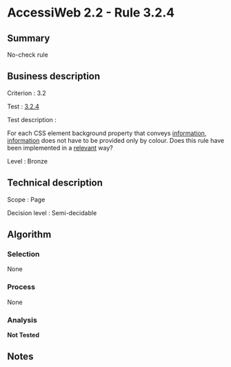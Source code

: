 # AccessiWeb 2.2 - Rule 3.2.4

## Summary

No-check rule

## Business description

Criterion : 3.2

Test : [3.2.4](http://www.accessiweb.org/index.php/accessiweb-22-english-version.html#test-3-2-4)

Test description :

 For each CSS element background property that conveys [information](http://www.accessiweb.org/index.php/glossary-76.html#mInfoCouleur), [information](http://www.accessiweb.org/index.php/glossary-76.html#mInfoCouleur) does not have to be provided only by colour. Does this rule have been implemented in a [relevant](http://www.accessiweb.org/index.php/glossary-76.html#mPertinence) way? 

Level : Bronze 

## Technical description

Scope : Page

Decision level : Semi-decidable

## Algorithm

### Selection

None

### Process

None

### Analysis

**Not Tested**

## Notes

